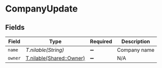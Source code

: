 # CompanyUpdate


## Fields

| Field                                                    | Type                                                     | Required                                                 | Description                                              |
| -------------------------------------------------------- | -------------------------------------------------------- | -------------------------------------------------------- | -------------------------------------------------------- |
| `name`                                                   | *T.nilable(String)*                                      | :heavy_minus_sign:                                       | Company name                                             |
| `owner`                                                  | [T.nilable(Shared::Owner)](../../models/shared/owner.md) | :heavy_minus_sign:                                       | N/A                                                      |